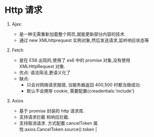 # Http 请求

1. Ajax:

    - 是一种无需重新加载整个网页,就能更新部分内容的技术.
    - 通过 new XMLhttprequest 实例对象,然后发送请求,监听响应状态等

2. Fetch

    - 是在 ES6 出现的,使用了 es6 中的 promise 对象,没有使用 XMLHttpRequest 对象.
    - 优点: 语法简洁,更语义化了
    - 缺点:
        - 只会对网络请求报错, 当服务器返回 400,500 时都当做成功.
        - 默认不会携带 cookie, 需要配置{creadentials:'include'}

3. Axios
    - 基于 promise 封装的 http 请求库.
    - 支持请求拦截 和响应拦截.
    - 支持取消请求. 方式配置 cancelToken 属性:axios.CancelToken.source().token |
